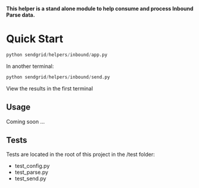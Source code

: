 **This helper is a stand alone module to help consume and process Inbound Parse data.**

# Quick Start

```python
python sendgrid/helpers/inbound/app.py
```

In another terminal:

```python
python sendgrid/helpers/inbound/send.py
```
View the results in the first terminal

## Usage

Coming soon ...

## Tests

Tests are located in the root of this project in the /test folder:

- test_config.py
- test_parse.py
- test_send.py
